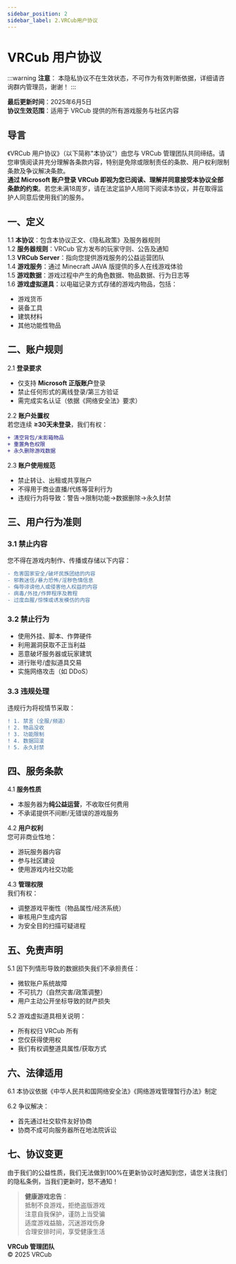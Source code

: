 ```yaml
---
sidebar_position: 2
sidebar_label: 2.VRCub用户协议
---
```


# VRCub 用户协议

:::warning
**注意**：
本隐私协议不在生效状态，不可作为有效判断依据，详细请咨询群内管理员，谢谢！
:::

**最后更新时间**：2025年6月5日  
**协议生效范围**：适用于 VRCub 提供的所有游戏服务与社区内容

## 导言
《VRCub 用户协议》（以下简称"本协议"）由您与 VRCub 管理团队共同缔结。请您审慎阅读并充分理解各条款内容，特别是免除或限制责任的条款、用户权利限制条款及争议解决条款。  
**通过 Microsoft 账户登录 VRCub 即视为您已阅读、理解并同意接受本协议全部条款的约束**。若您未满18周岁，请在法定监护人陪同下阅读本协议，并在取得监护人同意后使用我们的服务。

## 一、定义
1.1 **本协议**：包含本协议正文、《隐私政策》及服务器规则  
1.2 **服务器规则**：VRCub 官方发布的玩家守则、公告及通知  
1.3 **VRCub Server**：指向您提供游戏服务的公益运营团队  
1.4 **游戏服务**：通过 Minecraft JAVA 版提供的多人在线游戏体验  
1.5 **游戏数据**：游戏过程中产生的角色数据、物品数据、行为日志等  
1.6 **游戏虚拟道具**：以电磁记录方式存储的游戏内物品，包括：  
- 游戏货币  
- 装备工具  
- 建筑材料  
- 其他功能性物品  

## 二、账户规则
2.1 **登录要求**  
- 仅支持 **Microsoft 正版账户**登录  
- 禁止任何形式的离线登录/第三方验证  
- 需完成实名认证（依据《网络安全法》要求）

2.2 **账户处置权**  
若您连续 **≥30天未登录**，我们有权：  
```diff
+ 清空背包/末影箱物品  
+ 重置角色权限  
+ 永久删除游戏数据  
```

2.3 **账户使用规范**  
- 禁止转让、出租或共享账户  
- 不得用于商业直播/代练等营利行为  
- 违规行为将导致：警告→限制功能→数据删除→永久封禁  

## 三、用户行为准则
### 3.1 禁止内容
您不得在游戏内制作、传播或存储以下内容：
```diff
- 危害国家安全/破坏民族团结的内容
- 邪教迷信/暴力恐怖/淫秽色情信息
- 侮辱诽谤他人或侵害他人权益的内容
- 病毒/外挂/作弊程序及教程
- 过度血腥/惊悚或诱发模仿的内容
```

### 3.2 禁止行为
- 使用外挂、脚本、作弊硬件  
- 利用漏洞获取不正当利益  
- 恶意破坏服务器或玩家建筑  
- 进行账号/虚拟道具交易  
- 实施网络攻击（如 DDoS）  

### 3.3 违规处理
违规行为将视情节采取：
```diff
! 1. 禁言（全服/频道）  
! 2. 物品没收  
! 3. 功能限制  
! 4. 数据回滚  
! 5. 永久封禁  
```

## 四、服务条款
4.1 **服务性质**  
- 本服务器为**纯公益运营**，不收取任何费用  
- 不承诺提供不间断/无错误的游戏服务  

4.2 **用户权利**  
您可非商业性地：  
- 游玩服务器内容  
- 参与社区建设  
- 使用游戏内社交功能  

4.3 **管理权限**  
我们有权：  
- 调整游戏平衡性（物品属性/经济系统）  
- 审核用户生成内容  
- 为安全目的扫描可疑进程  

## 五、免责声明
5.1 因下列情形导致的数据损失我们不承担责任：  
- 微软账户系统故障  
- 不可抗力（自然灾害/政策调整）  
- 用户主动公开坐标导致的财产损失  

5.2 游戏虚拟道具相关说明：  
- 所有权归 VRCub 所有  
- 您仅获得使用权  
- 我们有权调整道具属性/获取方式  

## 六、法律适用
6.1 
本协议依据《中华人民共和国网络安全法》《网络游戏管理暂行办法》制定  

6.2 争议解决：  
- 首先通过社交软件友好协商  
- 协商不成可向服务器所在地法院诉讼  

## 七、协议变更

由于我们的公益性质，我们无法做到100%在更新协议时通知到您，请您关注我们的隐私条例，当我们更新时，怒不通知！

> **健康游戏忠告**：  
> 抵制不良游戏，拒绝盗版游戏  
> 注意自我保护，谨防上当受骗  
> 适度游戏益脑，沉迷游戏伤身  
> 合理安排时间，享受健康生活  

**VRCub 管理团队**  
© 2025 VRCub 
